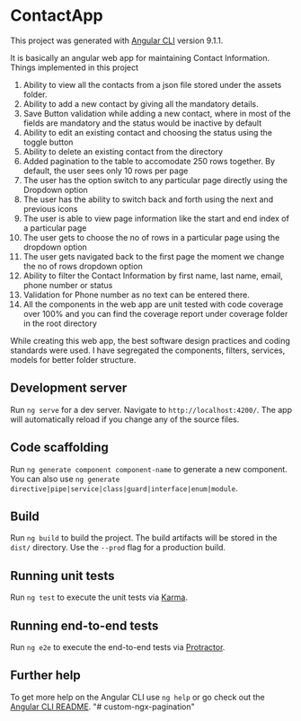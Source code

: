 # ContactApp

This project was generated with [Angular CLI](https://github.com/angular/angular-cli) version 9.1.1.

It is basically an angular web app for maintaining Contact Information.
Things implemented in this project
1) Ability to view all the contacts from a json file stored under the assets folder.
2) Ability to add a new contact by giving all the mandatory details. 
3) Save Button validation while adding a new contact, where in most of the fields are mandatory and the status would be inactive by default
4) Ability to edit an existing contact and choosing the status using the toggle button
5) Ability to delete an existing contact from the directory 
6) Added pagination to the table to accomodate 250 rows together. By default, the user sees only 10 rows per page
7) The user has the option switch to any particular page directly using the Dropdown option
8) The user has the ability to switch back and forth using the next and previous icons
9) The user is able to view page information like the start and end index of a particular page
10) The user gets to choose the no of rows in a particular page using the dropdown option
11) The user gets navigated back to the first page the moment we change the no of rows dropdown option
12) Ability to filter the Contact Information by first name, last name, email, phone number or status
13) Validation for Phone number as no text can be entered there.
14) All the components in the web app are unit tested with code coverage over 100% and you can find the coverage report under coverage folder in the root directory

While creating this web app, the best software design practices and coding standards were used. I have segregated the components, filters, services, models for better folder structure. 

## Development server

Run `ng serve` for a dev server. Navigate to `http://localhost:4200/`. The app will automatically reload if you change any of the source files.

## Code scaffolding

Run `ng generate component component-name` to generate a new component. You can also use `ng generate directive|pipe|service|class|guard|interface|enum|module`.

## Build

Run `ng build` to build the project. The build artifacts will be stored in the `dist/` directory. Use the `--prod` flag for a production build.

## Running unit tests

Run `ng test` to execute the unit tests via [Karma](https://karma-runner.github.io).

## Running end-to-end tests

Run `ng e2e` to execute the end-to-end tests via [Protractor](http://www.protractortest.org/).

## Further help

To get more help on the Angular CLI use `ng help` or go check out the [Angular CLI README](https://github.com/angular/angular-cli/blob/master/README.md).
"# custom-ngx-pagination" 
